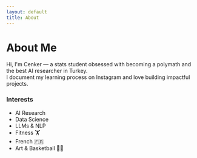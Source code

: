 ```yaml
---
layout: default
title: About
---
```


# About Me

Hi, I'm Cenker — a stats student obsessed with becoming a polymath and the best AI researcher in Turkey.  
I document my learning process on Instagram and love building impactful projects.

### Interests
- AI Research
- Data Science
- LLMs & NLP
- Fitness 🏋️
- French 🇫🇷
- Art & Basketball 🎨🏀
